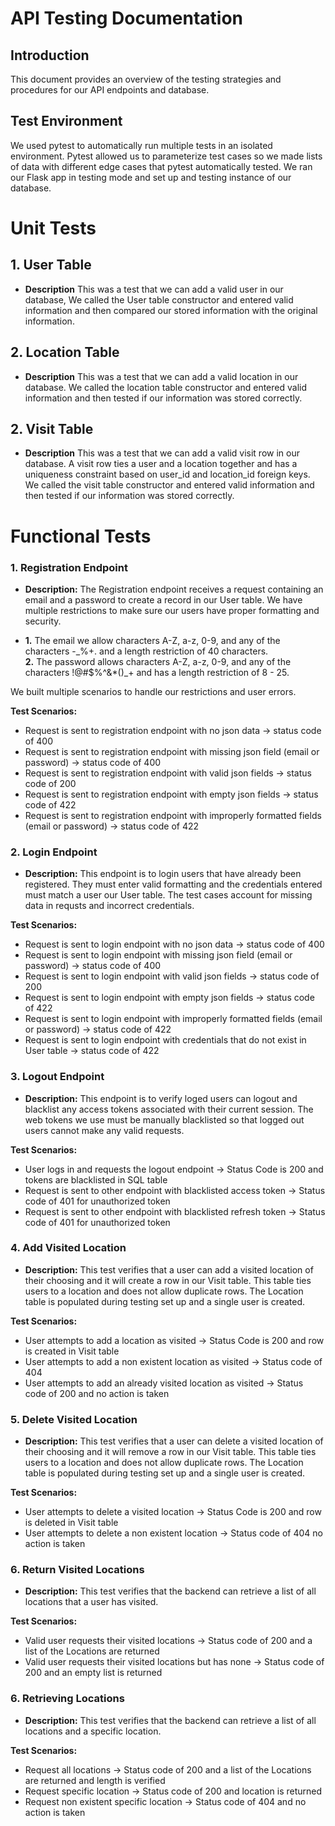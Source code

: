 # API Testing Documentation

## Introduction

This document provides an overview of the testing strategies and procedures for our API endpoints and database.


## Test Environment

We used pytest to automatically run multiple tests in an isolated environment. Pytest allowed us to parameterize test cases so we 
made lists of data with different edge cases that pytest automatically tested.
We ran our Flask app in testing mode and set up and testing instance of our database.


# Unit Tests

## 1. User Table

- **Description** This was a test that we can add a valid user in our database,
We called the User table constructor and entered valid information and then compared our stored information with the original information.

## 2. Location Table

- **Description** This was a test that we can add a valid location in our database.
We called the location table constructor and entered valid information and then tested if our information was stored correctly.

## 2. Visit Table

- **Description** This was a test that we can add a valid visit row in our database. A visit row ties a user and a location together and has a uniqueness constraint based on user_id and location_id foreign keys.
We called the visit table constructor and entered valid information and then tested if our information was stored correctly.

# Functional Tests

### 1. Registration Endpoint

- **Description:** The Registration endpoint receives a request containing an email and a password to create a record in our User table.
We have multiple restrictions to make sure our users have proper formatting and security.

- **1.** The email we allow characters A-Z, a-z, 0-9, and any of the characters -\_%+. and a length restriction of 40 characters.  
**2.** The password allows characters A-Z, a-z, 0-9, and any of the characters !@#$%^&*()\_+ and has a length restriction of 8 - 25.

We built multiple scenarios to handle our restrictions and user errors. 


 **Test Scenarios:**
- Request is sent to registration endpoint with no json data -> status code of 400
- Request is sent to registration endpoint with missing json field (email or password) -> status code of 400
- Request is sent to registration endpoint with valid json fields -> status code of 200
- Request is sent to registration endpoint with empty json fields -> status code of 422
- Request is sent to registration endpoint with improperly formatted fields (email or password) -> status code of 422


### 2. Login Endpoint

- **Description:** This endpoint is to login users that have already been registered.
They must enter valid formatting and the credentials entered must match a user our User table.
The test cases account for missing data in requsts and incorrect credentials.  

**Test Scenarios:**
- Request is sent to login endpoint with no json data -> status code of 400
- Request is sent to login endpoint with missing json field (email or password) -> status code of 400
- Request is sent to login endpoint with valid json fields -> status code of 200
- Request is sent to login endpoint with empty json fields -> status code of 422
- Request is sent to login endpoint with improperly formatted fields (email or password) -> status code of 422
- Request is sent to login endpoint with credentials that do not exist in User table -> status code of 422


### 3. Logout Endpoint

- **Description:** This endpoint is to verify loged users can logout and blacklist any access tokens associated with their current session.
The web tokens we use must be manually blacklisted so that logged out users cannot make any valid requests.

**Test Scenarios:**
- User logs in and requests the logout endpoint -> Status Code is 200 and tokens are blacklisted in SQL table
- Request is sent to other endpoint with blacklisted access token -> Status code of 401 for unauthorized token
- Request is sent to other endpoint with blacklisted refresh token -> Status code of 401 for unauthorized token

### 4. Add Visited Location

- **Description:** This test verifies that a user can add a visited location of their choosing and it will create
a row in our Visit table. This table ties users to a location and does not allow duplicate rows. The Location table
is populated during testing set up and a single user is created.

**Test Scenarios:**
- User attempts to add a location as visited -> Status Code is 200 and row is created in Visit table
- User attempts to add a non existent location as visited -> Status code of 404
- User attempts to add an already visited location as visited -> Status code of 200 and no action is taken

### 5. Delete Visited Location

- **Description:** This test verifies that a user can delete a visited location of their choosing and it will remove
a row in our Visit table. This table ties users to a location and does not allow duplicate rows. The Location table
is populated during testing set up and a single user is created.

**Test Scenarios:**
- User attempts to delete a visited location -> Status Code is 200 and row is deleted in Visit table
- User attempts to delete a non existent location -> Status code of 404 no action is taken

### 6. Return Visited Locations

- **Description:** This test verifies that the backend can retrieve a list of all locations that a user has visited.

**Test Scenarios:**
- Valid user requests their visited locations -> Status code of 200 and a list of the Locations are returned
- Valid user requests their visited locations but has none -> Status code of 200 and an empty list is returned

### 6. Retrieving Locations

- **Description:** This test verifies that the backend can retrieve a list of all locations and a specific location.

**Test Scenarios:**
- Request all locations -> Status code of 200 and a list of the Locations are returned and length is verified
- Request specific location -> Status code of 200 and location is returned
- Request non existent specific location -> Status code of 404 and no action is taken





